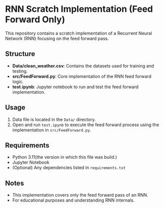 # RNN Scratch Implementation (Feed Forward Only)

This repository contains a scratch implementation of a Recurrent Neural Network (RNN) focusing on the feed forward pass.

## Structure

- **Data/clean_weather.csv**: Contains the datasets used for training and testing.
- **src/FeedForward.py**: Core implementation of the RNN feed forward logic.
- **test.ipynb**: Jupyter notebook to run and test the feed forward implementation.

## Usage

1. Data file is located in the `Data/` directory.
2. Open and run `test.ipynb` to execute the feed forward process using the implementation in `src/FeedForward.py`.

## Requirements

- Python 3.11(the version in which this file was build.)
- Jupyter Notebook
- (Optional) Any dependencies listed in `requirements.txt`

## Notes

- This implementation covers only the feed forward pass of an RNN.
- For educational purposes and understanding RNN internals.
